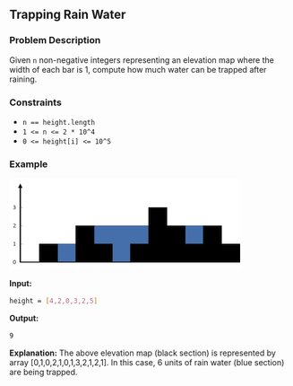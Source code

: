 ## Trapping Rain Water

### Problem Description

Given `n` non-negative integers representing an elevation map where the width of each bar is 1, compute how much water can be trapped after raining.

### Constraints
- `n == height.length`
- `1 <= n <= 2 * 10^4`
- `0 <= height[i] <= 10^5`

### Example
![](rainwater.png)

**Input:** 
```bash
height = [4,2,0,3,2,5]
```
**Output:** 
```bash
9
```
**Explanation:** The above elevation map (black section) is represented by array [0,1,0,2,1,0,1,3,2,1,2,1]. In this case, 6 units of rain water (blue section) are being trapped.

